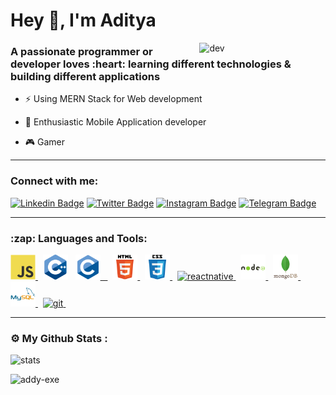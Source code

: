<h1 align="left">Hey 👋, I'm Aditya</h1>

<p><img align="right" width="40%" height="40%" style="white-space:nowrap;" src="https://media.giphy.com/media/qgQUggAC3Pfv687qPC/giphy.gif" alt="dev"/></p>

<h3 align="left">A passionate programmer or developer loves :heart: learning different technologies & building different applications</h3>


- ⚡ Using MERN Stack for Web development

- 📱 Enthusiastic Mobile Application developer

- 🎮 Gamer

<hr>

<h3 align="left">Connect with me:</h3><p align="left">

[![Linkedin Badge](https://img.shields.io/badge/-LinkedIn-0e76a8?style=flat-square&logo=Linkedin&logoColor=white)](https://linkedin.com/in/patiladi)
[![Twitter Badge](https://img.shields.io/badge/-hackerrank-00acee?style=flat-square&logo=hackerrank&logoColor=white)](https://www.hackerrank.com/adipatil011)
[![Instagram Badge](https://img.shields.io/badge/-Instagram-e4405f?style=flat-square&logo=Instagram&logoColor=white)](https://instagram.com/aditya.p_____)
[![Telegram Badge](https://img.shields.io/badge/-stackoverflow-0088cc?style=flat-square&logo=stackoverflow&logoColor=white)](https://stackoverflow.com/users/14332346)

<hr>

<h3 align="left"> :zap: Languages and Tools:</h3>
<p align="left"> 
<a href="https://developer.mozilla.org/en-US/docs/Web/JavaScript" target="_blank"> <img src="https://raw.githubusercontent.com/devicons/devicon/master/icons/javascript/javascript-original.svg" alt="javascript" width="40" height="40"/> </a> &nbsp;
<a href="https://www.w3schools.com/cpp/" target="_blank"> <img src="https://raw.githubusercontent.com/devicons/devicon/master/icons/cplusplus/cplusplus-original.svg" alt="cplusplus" width="40" height="40"/></a> &nbsp;  
<a href="https://www.cprogramming.com/" target="_blank"> <img src="https://raw.githubusercontent.com/devicons/devicon/master/icons/c/c-original.svg" alt="c" width="40" height="40"/> &nbsp; </a> &nbsp;  
<a href="https://www.w3.org/html/" target="_blank"> <img src="https://raw.githubusercontent.com/devicons/devicon/master/icons/html5/html5-original-wordmark.svg" alt="html5" width="40" height="40"/> </a> &nbsp; 
<a href="https://www.w3schools.com/css/" target="_blank"> <img src="https://raw.githubusercontent.com/devicons/devicon/master/icons/css3/css3-original-wordmark.svg" alt="css3" width="40" height="40"/> </a> &nbsp;
<a href="https://reactnative.dev/" target="_blank"> <img src="https://reactnative.dev/img/header_logo.svg" alt="reactnative" width="40" height="40"/> </a> &nbsp;
<a href="https://nodejs.org" target="_blank"> <img src="https://raw.githubusercontent.com/devicons/devicon/master/icons/nodejs/nodejs-original-wordmark.svg" alt="nodejs" width="40" height="40"/> </a> &nbsp;
<a href="https://www.mongodb.com/" target="_blank"><img src="https://raw.githubusercontent.com/devicons/devicon/master/icons/mongodb/mongodb-original-wordmark.svg" alt="mongodb" width="40" height="40"/> </a> &nbsp; 
<a href="https://www.mysql.com/" target="_blank"> <img src="https://raw.githubusercontent.com/devicons/devicon/master/icons/mysql/mysql-original-wordmark.svg" alt="mysql" width="40" height="40"/> </a> &nbsp;  
<!--a href="https://www.python.org" target="_blank"> <img src="https://raw.githubusercontent.com/devicons/devicon/master/icons/python/python-original.svg" alt="python" width="40" height="40"/> </a> &nbsp;--> 
<a href="https://git-scm.com/" target="_blank"> <img src="https://www.vectorlogo.zone/logos/git-scm/git-scm-icon.svg" alt="git" width="40" height="40"/> </a> &nbsp;
<!--a href="https://www.linux.org/" target="_blank"> <img src="https://raw.githubusercontent.com/devicons/devicon/master/icons/linux/linux-original.svg" alt="linux" width="40" height="40"/> </a> &nbsp;-->
</p>

<hr>

### ⚙️ My Github Stats :

<p><img align="left" src="https://github-readme-stats.vercel.app/api?username=Addy-exe&count_private=true&show_icons=true&theme=algolia&hide_rank=false" alt="stats"/></p>
<br height="20">
<p><img align="left" src="https://github-readme-streak-stats.herokuapp.com/?user=addy-exe&" alt="addy-exe" /></p>


<!--[![Top Langs](https://github-readme-stats.vercel.app/api/top-langs/?username=Addy-exe)](https://github.com/anuraghazra/github-readme-stats)
<h4>Keep visiting :heart: </h4>
<a align="left"><img src="https://komarev.com/ghpvc/?username=addy-exe&label=Profile%20views&color=0e75b6&style=flat" alt="addy-exe"/></a>-->

